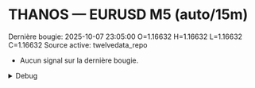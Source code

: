 # THANOS — EURUSD M5 (auto/15m)
Dernière bougie: 2025-10-07 23:05:00  O=1.16632  H=1.16632  L=1.16632  C=1.16632
Source active: twelvedata_repo

- Aucun signal sur la dernière bougie.

<details><summary>Debug</summary>

- TD_API_KEY manquant.

</details>